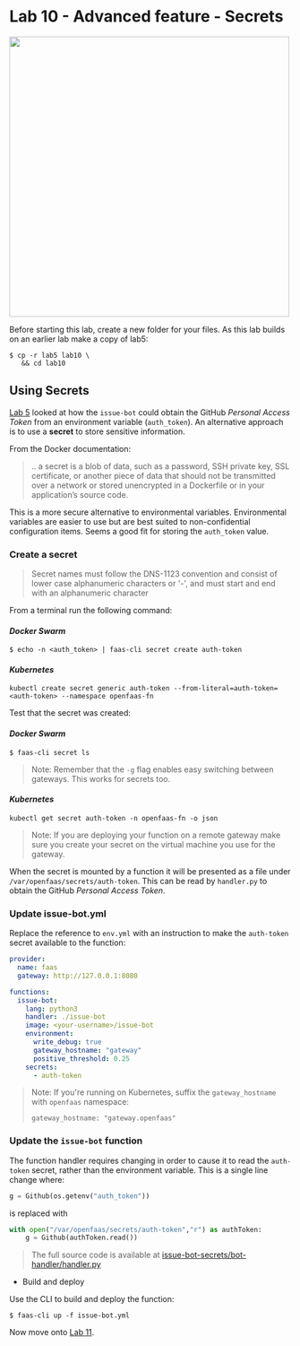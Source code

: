 # Lab 10 - Advanced feature - Secrets

<img src="https://github.com/openfaas/media/raw/master/OpenFaaS_Magnet_3_1_png.png" width="500px"></img>

Before starting this lab, create a new folder for your files. As this lab builds on an earlier lab make a copy of lab5:

```
$ cp -r lab5 lab10 \
   && cd lab10
```

## Using Secrets

[Lab 5](./lab5.md) looked at how the `issue-bot` could obtain the GitHub *Personal Access Token* from an environment variable (`auth_token`).  An alternative approach is to use a **secret** to store sensitive information.

From the Docker documentation: 
> .. a secret is a blob of data, such as a password, SSH private key, SSL certificate, or another piece of data that should not be transmitted over a network or stored unencrypted in a Dockerfile or in your application’s source code.

This is a more secure alternative to environmental variables. Environmental variables are easier to use but are best suited to non-confidential configuration items.  Seems a good fit for storing the `auth_token` value.  

### Create a secret

> Secret names must follow the DNS-1123 convention and consist of lower case alphanumeric characters or '-', and must start and end with an alphanumeric character 

From a terminal run the following command:

#### _Docker Swarm_

```
$ echo -n <auth_token> | faas-cli secret create auth-token
```

#### _Kubernetes_

```
kubectl create secret generic auth-token --from-literal=auth-token=<auth-token> --namespace openfaas-fn
```

Test that the secret was created:

#### _Docker Swarm_

```
$ faas-cli secret ls
```
> Note: Remember that the `-g` flag enables easy switching between gateways.  This works for secrets too.

#### _Kubernetes_

```
kubectl get secret auth-token -n openfaas-fn -o json
```

> Note: If you are deploying your function on a remote gateway make sure you create your secret on the virtual machine you use for the gateway.

When the secret is mounted by a function it will be presented as a file under `/var/openfaas/secrets/auth-token`. This can be read by `handler.py` to obtain the GitHub *Personal Access Token*.

### Update issue-bot.yml

Replace the reference to `env.yml` with an instruction to make the `auth-token` secret available to the function:

```yml
provider:
  name: faas
  gateway: http://127.0.0.1:8080

functions:
  issue-bot:
    lang: python3
    handler: ./issue-bot
    image: <your-username>/issue-bot
    environment:
      write_debug: true
      gateway_hostname: "gateway"
      positive_threshold: 0.25
    secrets:
      - auth-token

```

> Note: If you're running on Kubernetes, suffix the `gateway_hostname` with `openfaas` namespace:
> ```
> gateway_hostname: "gateway.openfaas"
> ```

### Update the `issue-bot` function

The function handler requires changing in order to cause it to read the `auth-token` secret, rather than the environment variable.  This is a single line change where:

```python
g = Github(os.getenv("auth_token"))
``` 
is replaced with 
```python
with open("/var/openfaas/secrets/auth-token","r") as authToken:  
    g = Github(authToken.read())
```

> The full source code is  available at [issue-bot-secrets/bot-handler/handler.py](./issue-bot-secrets/bot-handler/handler.py)

* Build and deploy

Use the CLI to build and deploy the function:

```
$ faas-cli up -f issue-bot.yml
```

Now move onto [Lab 11](lab11.md).
